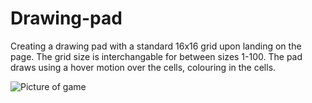 # Drawing-pad

Creating a drawing pad with a standard 16x16 grid upon landing on the page. The grid size is interchangable for between sizes 1-100. 
The pad draws using a hover motion over the cells, colouring in the cells. 

![Picture of game](ivyqha/Drawing-Pad/screenshot.png)